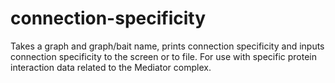 # connection-specificity
Takes a graph and graph/bait name, prints connection specificity and inputs connection specificity to the screen or to file. For use with specific protein interaction data related to the Mediator complex. 
